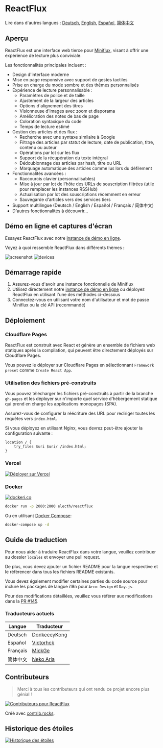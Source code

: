# ReactFlux

Lire dans d'autres langues : [Deutsch](README.de-DE.md), [English](../README.md), [Español](README.es-ES.md), [简体中文](README.zh-CN.md)

## Aperçu

ReactFlux est une interface web tierce pour [Miniflux](https://github.com/miniflux/v2), visant à offrir une expérience de lecture plus conviviale.

Les fonctionnalités principales incluent :

- Design d'interface moderne
- Mise en page responsive avec support de gestes tactiles
- Prise en charge du mode sombre et des thèmes personnalisés
- Expérience de lecture personnalisable :
  - Paramètres de police et de taille
  - Ajustement de la largeur des articles
  - Options d'alignement des titres
  - Visionneuse d'images avec zoom et diaporama
  - Amélioration des notes de bas de page
  - Coloration syntaxique du code
  - Temps de lecture estimé
- Gestion des articles et des flux :
  - Recherche avec une syntaxe similaire à Google
  - Filtrage des articles par statut de lecture, date de publication, titre, contenu ou auteur
  - Opérations par lot sur les flux
  - Support de la récupération du texte intégral
  - Dédoublonnage des articles par hash, titre ou URL
  - Marquage automatique des articles comme lus lors du défilement
- Fonctionnalités avancées :
  - Raccourcis clavier (personnalisables)
  - Mise à jour par lot de l'hôte des URLs de souscription filtrées (utile pour remplacer les instances RSSHub)
  - Actualisation par lot des souscriptions récemment en erreur
  - Sauvegarde d'articles vers des services tiers
- Support multilingue (Deutsch / English / Español / Français / 简体中文)
- D'autres fonctionnalités à découvrir...

## Démo en ligne et captures d'écran

Essayez ReactFlux avec notre [instance de démo en ligne](https://reactflux.pages.dev).

Voyez à quoi ressemble ReactFlux dans différents thèmes :

![screenshot](../images/screenshot.png)
![devices](../images/devices.png)

## Démarrage rapide

1. Assurez-vous d'avoir une instance fonctionnelle de Miniflux
2. Utilisez directement notre [instance de démo en ligne](https://reactflux.pages.dev) ou déployez ReactFlux en utilisant l'une des méthodes ci-dessous
3. Connectez-vous en utilisant votre nom d'utilisateur et mot de passe Miniflux ou la clé API (recommandé)

## Déploiement

### Cloudflare Pages

ReactFlux est construit avec React et génère un ensemble de fichiers web statiques après la compilation, qui peuvent être directement déployés sur Cloudflare Pages.

Vous pouvez le déployer sur Cloudflare Pages en sélectionnant `Framework preset` comme `Create React App`.

### Utilisation des fichiers pré-construits

Vous pouvez télécharger les fichiers pré-construits à partir de la branche `gh-pages` et les déployer sur n'importe quel service d'hébergement statique qui prend en charge les applications monopages (SPA).

Assurez-vous de configurer la réécriture des URL pour rediriger toutes les requêtes vers `index.html`.

Si vous déployez en utilisant Nginx, vous devrez peut-être ajouter la configuration suivante :

```nginx
location / {
    try_files $uri $uri/ /index.html;
}
```

### Vercel

[![Déployer sur Vercel](https://vercel.com/button)](https://vercel.com/import/project?template=https://github.com/electh/ReactFlux)

### Docker

[![dockeri.co](https://dockerico.blankenship.io/image/electh/reactflux)](https://hub.docker.com/r/electh/reactflux)

```bash
docker run -p 2000:2000 electh/reactflux
```

Ou en utilisant [Docker Compose](../docker-compose.yml):

```bash
docker-compose up -d
```

<!-- ### Zeabur (Obsolète, non recommandé)

[![Déployer sur Zeabur](https://zeabur.com/button.svg)](https://zeabur.com/templates/OKXO3W) -->

## Guide de traduction

Pour nous aider à traduire ReactFlux dans votre langue, veuillez contribuer au dossier `locales` et envoyer une pull request.

De plus, vous devez ajouter un fichier README pour la langue respective et le référencer dans tous les fichiers README existants.

Vous devez également modifier certaines parties du code source pour inclure les packages de langue i18n pour `Arco Design` et `Day.js`.

Pour des modifications détaillées, veuillez vous référer aux modifications dans la [PR #145](https://github.com/electh/ReactFlux/pull/145).

### Traducteurs actuels

| Langue   | Traducteur                                      |
| -------- | ----------------------------------------------- |
| Deutsch  | [DonkeeeyKong](https://github.com/donkeeeykong) |
| Español  | [Victorhck](https://github.com/victorhck)       |
| Français | [MickGe](https://github.com/MickGe)             |
| 简体中文 | [Neko Aria](https://github.com/NekoAria)        |

## Contributeurs

> Merci à tous les contributeurs qui ont rendu ce projet encore plus génial !

<a href="https://github.com/electh/ReactFlux/graphs/contributors">
  <img src="https://contrib.rocks/image?repo=electh/ReactFlux" alt="Contributeurs pour ReactFlux" />
</a>

Créé avec [contrib.rocks](https://contrib.rocks).

## Historique des étoiles

[![Historique des étoiles](https://starchart.cc/electh/ReactFlux.svg)](https://starchart.cc/electh/ReactFlux)
